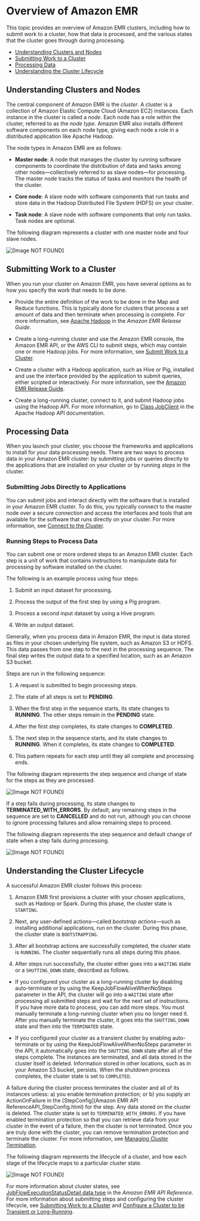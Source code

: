 # Overview of Amazon EMR<a name="emr-overview"></a>

 This topic provides an overview of Amazon EMR clusters, including how to submit work to a cluster, how that data is processed, and the various states that the cluster goes through during processing\. 


+ [Understanding Clusters and Nodes](#emr-overview-clusters)
+ [Submitting Work to a Cluster](#emr-work-cluster)
+ [Processing Data](#emr-overview-data-processing)
+ [Understanding the Cluster Lifecycle](#emr-overview-cluster-lifecycle)

## Understanding Clusters and Nodes<a name="emr-overview-clusters"></a>

 The central component of Amazon EMR is the *cluster*\. A cluster is a collection of Amazon Elastic Compute Cloud \(Amazon EC2\) instances\. Each instance in the cluster is called a *node*\. Each node has a role within the cluster, referred to as the *node type*\. Amazon EMR also installs different software components on each node type, giving each node a role in a distributed application like Apache Hadoop\.

 The node types in Amazon EMR are as follows: 

+ **Master node**:  A node that manages the cluster by running software components to coordinate the distribution of data and tasks among other nodes—collectively referred to as slave nodes—for processing\. The master node tracks the status of tasks and monitors the health of the cluster\.

+ **Core node**:  A slave node with software components that run tasks and store data in the Hadoop Distributed File System \(HDFS\) on your cluster\.

+ **Task node**:  A slave node with software components that only run tasks\. Task nodes are optional\.

 The following diagram represents a cluster with one master node and four slave nodes\. 

![\[Image NOT FOUND\]](http://docs.aws.amazon.com/emr/latest/ManagementGuide/images/cluster-node-types.png)

## Submitting Work to a Cluster<a name="emr-work-cluster"></a>

 When you run your cluster on Amazon EMR, you have several options as to how you specify the work that needs to be done\. 

+  Provide the entire definition of the work to be done in the Map and Reduce functions\. This is typically done for clusters that process a set amount of data and then terminate when processing is complete\. For more information, see [Apache Hadoop](http://docs.aws.amazon.com/emr/latest/ReleaseGuide/emr-hadoop.html) in the *Amazon EMR Release Guide*\. 

+  Create a long\-running cluster and use the Amazon EMR console, the Amazon EMR API, or the AWS CLI to submit steps, which may contain one or more Hadoop jobs\. For more information, see [Submit Work to a Cluster](AddingStepstoaJobFlow.md)\. 

+  Create a cluster with a Hadoop application, such as Hive or Pig, installed and use the interface provided by the application to submit queries, either scripted or interactively\. For more information, see the [Amazon EMR Release Guide](http://docs.aws.amazon.com/emr/latest/ReleaseGuide/)\. 

+  Create a long\-running cluster, connect to it, and submit Hadoop jobs using the Hadoop API\. For more information, go to [Class JobClient](http://hadoop.apache.org/docs/current/api/org/apache/hadoop/mapred/JobClient.html) in the Apache Hadoop API documentation\. 

## Processing Data<a name="emr-overview-data-processing"></a>

When you launch your cluster, you choose the frameworks and applications to install for your data processing needs\. There are two ways to process data in your Amazon EMR cluster: by submitting jobs or queries directly to the applications that are installed on your cluster or by running *steps* in the cluster\.

### Submitting Jobs Directly to Applications<a name="emr-overview-submitting-jobs"></a>

You can submit jobs and interact directly with the software that is installed in your Amazon EMR cluster\. To do this, you typically connect to the master node over a secure connection and access the interfaces and tools that are available for the software that runs directly on your cluster\. For more information, see [Connect to the Cluster](emr-connect-master-node.md)\.

### Running Steps to Process Data<a name="emr-overview-steps"></a>

 You can submit one or more ordered steps to an Amazon EMR cluster\. Each step is a unit of work that contains instructions to manipulate data for processing by software installed on the cluster\.

 The following is an example process using four steps: 

1. Submit an input dataset for processing\.

1. Process the output of the first step by using a Pig program\.

1. Process a second input dataset by using a Hive program\.

1. Write an output dataset\.

 Generally, when you process data in Amazon EMR, the input is data stored as files in your chosen underlying file system, such as Amazon S3 or HDFS\. This data passes from one step to the next in the processing sequence\. The final step writes the output data to a specified location, such as an Amazon S3 bucket\.

 Steps are run in the following sequence: 

1. A request is submitted to begin processing steps\.

1. The state of all steps is set to **PENDING**\.

1. When the first step in the sequence starts, its state changes to **RUNNING**\. The other steps remain in the **PENDING** state\.

1. After the first step completes, its state changes to **COMPLETED**\.

1. The next step in the sequence starts, and its state changes to **RUNNING**\. When it completes, its state changes to **COMPLETED**\.

1. This pattern repeats for each step until they all complete and processing ends\.

The following diagram represents the step sequence and change of state for the steps as they are processed\. 

![\[Image NOT FOUND\]](http://docs.aws.amazon.com/emr/latest/ManagementGuide/images/step-sequence.png)

 If a step fails during processing, its state changes to **TERMINATED\_WITH\_ERRORS**\. By default, any remaining steps in the sequence are set to **CANCELLED** and do not run, although you can choose to ignore processing failures and allow remaining steps to proceed\.

The following diagram represents the step sequence and default change of state when a step fails during processing\. 

![\[Image NOT FOUND\]](http://docs.aws.amazon.com/emr/latest/ManagementGuide/images/step-sequence-failed.png)

## Understanding the Cluster Lifecycle<a name="emr-overview-cluster-lifecycle"></a>

 A successful Amazon EMR cluster follows this process: 

1.  Amazon EMR first provisions a cluster with your chosen applications, such as Hadoop or Spark\. During this phase, the cluster state is `STARTING`\. 

1.  Next, any user\-defined actions—called *bootstrap actions*—such as installing additional applications, run on the cluster\. During this phase, the cluster state is `BOOTSTRAPPING`\. 

1.  After all bootstrap actions are successfully completed, the cluster state is `RUNNING`\. The cluster sequentially runs all steps during this phase\. 

1.  After steps run successfully, the cluster either goes into a `WAITING` state or a `SHUTTING_DOWN` state, described as follows\. 

   +  If you configured your cluster as a long\-running cluster by disabling auto\-terminate or by using the KeepJobFlowAliveWhenNoSteps parameter in the API, the cluster will go into a `WAITING` state after processing all submitted steps and wait for the next set of instructions\. If you have more data to process, you can add more steps\. You must manually terminate a long\-running cluster when you no longer need it\. After you manually terminate the cluster, it goes into the `SHUTTING_DOWN` state and then into the `TERMINATED` state\. 

   +  If you configured your cluster as a transient cluster by enabling auto\-terminate or by using the KeepJobFlowAliveWhenNoSteps parameter in the API, it automatically goes into the `SHUTTING_DOWN` state after all of the steps complete\. The instances are terminated, and all data stored in the cluster itself is deleted\. Information stored in other locations, such as in your Amazon S3 bucket, persists\. When the shutdown process completes, the cluster state is set to `COMPLETED`\. 

A failure during the cluster process terminates the cluster and all of its instances unless: a\) you enable termination protection; or b\) you supply an ActionOnFailure in the [StepConfig](Amazon EMR API ReferenceAPI_StepConfig.html) for the step\. Any data stored on the cluster is deleted\. The cluster state is set to `TERMINATED_WITH_ERRORS`\. If you have enabled termination protection so that you can retrieve data from your cluster in the event of a failure, then the cluster is not terminated\. Once you are truly done with the cluster, you can remove termination protection and terminate the cluster\. For more information, see [Managing Cluster Termination](UsingEMR_TerminationProtection.md)\. 

 The following diagram represents the lifecycle of a cluster, and how each stage of the lifecycle maps to a particular cluster state\. 

![\[Image NOT FOUND\]](http://docs.aws.amazon.com/emr/latest/ManagementGuide/images/emr-cluster-lifecycle.png)

 For more information about cluster states, see [JobFlowExecutionStatusDetail data type](http://docs.aws.amazon.com/ElasticMapReduce/latest/API/API_JobFlowExecutionStatusDetail.html) in the *Amazon EMR API Reference*\. For more information about submitting steps and configuring the cluster lifecycle, see [Submitting Work to a Cluster](#emr-work-cluster) and [Configure a Cluster to be Transient or Long\-Running](emr-plan-longrunning-transient.md)\. 